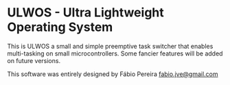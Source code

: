 # ULWOS - Ultra Lightweight Operating System

This is ULWOS a small and simple preemptive task switcher that enables multi-tasking on small microcontrollers.
Some fancier features will be added on future versions.

This software was entirely designed by Fábio Pereira fabio.jve@gmail.com
